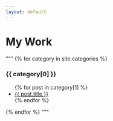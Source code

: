 ```yaml
---
layout: default
---
```


# My Work
"""
{% for category in site.categories %}
  <h3>{{ category[0] }}</h3>
  <ul>
    {% for post in category[1] %}
      <li><a href="{{ post.url | prepend: site.baseurl }}">{{ post.title }}</a></li>
    {% endfor %}
  </ul>
{% endfor %}
"""

